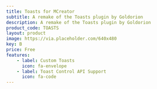 ```yaml
---
title: Toasts for MCreator 
subtitle: A remake of the Toasts plugin by Goldorion
description: A remake of the Toasts plugin by Goldorion
product_code: TOASTS
layout: product
image: https://via.placeholder.com/640x480
key: B
price: Free
features:
    - label: Custom Toasts
      icon: fa-envelope
    - label: Toast Control API Support
      icon: fa-code
---
```

